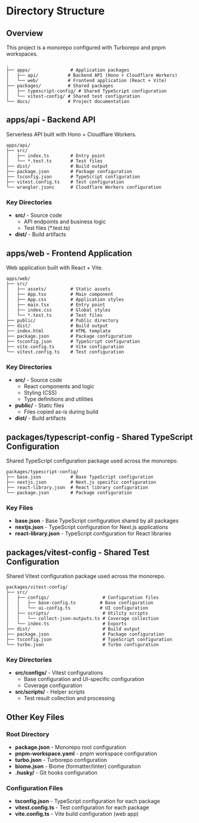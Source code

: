# Directory Structure

## Overview

This project is a monorepo configured with Turborepo and pnpm workspaces.

```
.
├── apps/               # Application packages
│   ├── api/           # Backend API (Hono + Cloudflare Workers)
│   └── web/           # Frontend application (React + Vite)
├── packages/          # Shared packages
│   ├── typescript-config/ # Shared TypeScript configuration
│   └── vitest-config/ # Shared test configuration
└── docs/              # Project documentation
```

## apps/api - Backend API

Serverless API built with Hono + Cloudflare Workers.

```
apps/api/
├── src/
│   ├── index.ts        # Entry point
│   └── *.test.ts       # Test files
├── dist/               # Build output
├── package.json        # Package configuration
├── tsconfig.json       # TypeScript configuration
├── vitest.config.ts    # Test configuration
└── wrangler.jsonc      # Cloudflare Workers configuration
```

### Key Directories
- **src/** - Source code
  - API endpoints and business logic
  - Test files (*.test.ts)
- **dist/** - Build artifacts

## apps/web - Frontend Application

Web application built with React + Vite.

```
apps/web/
├── src/
│   ├── assets/         # Static assets
│   ├── App.tsx         # Main component
│   ├── App.css         # Application styles
│   ├── main.tsx        # Entry point
│   ├── index.css       # Global styles
│   └── *.test.ts       # Test files
├── public/             # Public directory
├── dist/               # Build output
├── index.html          # HTML template
├── package.json        # Package configuration
├── tsconfig.json       # TypeScript configuration
├── vite.config.ts      # Vite configuration
└── vitest.config.ts    # Test configuration
```

### Key Directories
- **src/** - Source code
  - React components and logic
  - Styling (CSS)
  - Type definitions and utilities
- **public/** - Static files
  - Files copied as-is during build
- **dist/** - Build artifacts

## packages/typescript-config - Shared TypeScript Configuration

Shared TypeScript configuration package used across the monorepo.

```
packages/typescript-config/
├── base.json           # Base TypeScript configuration
├── nextjs.json         # Next.js specific configuration
├── react-library.json  # React library configuration
└── package.json        # Package configuration
```

### Key Files
- **base.json** - Base TypeScript configuration shared by all packages
- **nextjs.json** - TypeScript configuration for Next.js applications
- **react-library.json** - TypeScript configuration for React libraries

## packages/vitest-config - Shared Test Configuration

Shared Vitest configuration package used across the monorepo.

```
packages/vitest-config/
├── src/
│   ├── configs/                    # Configuration files
│   │   ├── base-config.ts         # Base configuration
│   │   └── ui-config.ts           # UI configuration
│   ├── scripts/                    # Utility scripts
│   │   └── collect-json-outputs.ts # Coverage collection
│   └── index.ts                    # Exports
├── dist/                           # Build output
├── package.json                    # Package configuration
├── tsconfig.json                   # TypeScript configuration
└── turbo.json                      # Turbo configuration
```

### Key Directories
- **src/configs/** - Vitest configurations
  - Base configuration and UI-specific configuration
  - Coverage configuration
- **src/scripts/** - Helper scripts
  - Test result collection and processing

## Other Key Files

### Root Directory
- **package.json** - Monorepo root configuration
- **pnpm-workspace.yaml** - pnpm workspace configuration
- **turbo.json** - Turborepo configuration
- **biome.json** - Biome (formatter/linter) configuration
- **.husky/** - Git hooks configuration

### Configuration Files
- **tsconfig.json** - TypeScript configuration for each package
- **vitest.config.ts** - Test configuration for each package
- **vite.config.ts** - Vite build configuration (web app)
